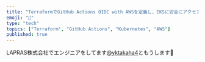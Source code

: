 ```yaml
---
title: "TerraformでGitHub Actions OIDC with AWSを定義し、EKSに安全にアクセスする"
emoji: "🐙"
type: "tech"
topics: ["Terraform", "GitHub Actions", "Kubernetes", "AWS"]
published: true
---
```


LAPRAS株式会社でエンジニアをしてます[@yktakaha4](https://lapras.com/public/yktakaha4)ともうします🐠
